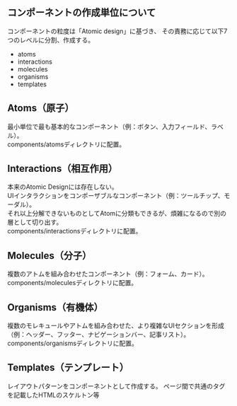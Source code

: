 ## コンポーネントの作成単位について

コンポーネントの粒度は「Atomic design」に基づき、
その責務に応じて以下7つのレベルに分割、作成する。

- atoms
- interactions
- molecules
- organisms
- templates

## Atoms（原子）

最小単位で最も基本的なコンポーネント（例：ボタン、入力フィールド、ラベル）。<br/>
components/atomsディレクトリに配置。

## Interactions（相互作用）

本来のAtomic Designには存在しない。<br/>
UIインタラクションをコンポーザブルなコンポーネント（例：ツールチップ、モーダル）。<br/>
それ以上分解できないものとしてAtomに分類もできるが、煩雑になるので別の層として切り出す。<br/>
components/interactionsディレクトリに配置。

## Molecules（分子）

複数のアトムを組み合わせたコンポーネント（例：フォーム、カード）。<br/>
components/moleculesディレクトリに配置。

## Organisms（有機体）

複数のモレキュールやアトムを組み合わせた、より複雑なUIセクションを形成（例：ヘッダー、フッター、ナビゲーションバー、記事リスト）。<br/>
components/organismsディレクトリに配置。

## Templates（テンプレート）

レイアウトパターンをコンポーネントとして作成する。
ページ間で共通のタグを記載したHTMLのスケルトン等


